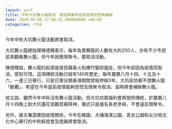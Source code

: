```yaml
---
layout: post
title: 中秋大坑舞火龍取消　總指揮冀年底前疫情受控再補辦
date: 2020-09-08 17:00:31.000000000 +08:00
categories: rthk
---
```


今年中秋大坑舞火龍活動將會取消。

大坑舞火龍總指揮陳德輝表示，每年負責舞龍的人數有大約200人，亦有不少市民前來觀看舞火龍，但今年因應限聚令，要取消活動，

陳德輝說，舞火龍的起源是居民藉香火和爆竹驅除瘟疫，但今年卻因為疫情而取消，感到可惜。這項傳統活動已經有140年歷史，每年農曆八月十四、十五及十六，一連三日舉行，只是日軍佔領香港期間曾經停辦3年。大坑街坊都不想舞火龍「斷纜」，希望在今年底前疫情能夠受控及限聚令取消，屆時將會補辦舞火龍。

他又說，雖然今年中秋沒有舞火龍活動，但大坑坊眾福利會將按照傳統，於農曆八月十四晚上到大坑蓮花宮觀音廟拜神，儀式只是幾名長老參與，不會違反限聚令。

另外，康文署證實因疫情關係，今年在維園、大埔海濱公園、青衣公園和尖沙咀文化中心舉行的中秋綵燈會及燈展將會取消。
